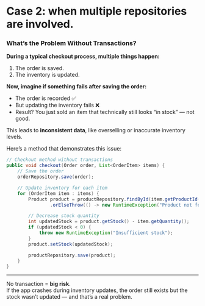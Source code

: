 # Case 2: when multiple repositories are involved.
### **What’s the Problem Without Transactions?**

**During a typical checkout process, multiple things happen:**
1. The order is saved.
2. The inventory is updated.

**Now, imagine if something fails after saving the order:**
- The order is recorded ✅
- But updating the inventory fails ❌
- Result? You just sold an item that technically still looks “in stock” — not good.

This leads to **inconsistent data**, like overselling or inaccurate inventory levels.

Here’s a method that demonstrates this issue:

```java
// Checkout method without transactions
public void checkout(Order order, List<OrderItem> items) {
    // Save the order
    orderRepository.save(order);

    // Update inventory for each item
    for (OrderItem item : items) {
        Product product = productRepository.findById(item.getProductId())
                .orElseThrow(() -> new RuntimeException("Product not found"));

        // Decrease stock quantity
        int updatedStock = product.getStock() - item.getQuantity();
        if (updatedStock < 0) {
            throw new RuntimeException("Insufficient stock");
        }
        product.setStock(updatedStock);

        productRepository.save(product);
    }
}
```

---

No transaction = **big risk**.  
If the app crashes during inventory updates, the order still exists but the stock wasn’t updated — and that’s a real problem.
